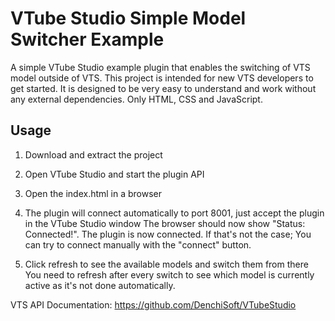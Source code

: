 # VTube Studio Simple Model Switcher Example
A simple VTube Studio example plugin that enables the switching of VTS model outside of VTS. This project is intended for new VTS developers to get started. It is designed to be very easy to understand and work without any external dependencies. Only HTML, CSS and JavaScript.

## Usage
1. Download and extract the project
2. Open VTube Studio and start the plugin API
3. Open the index.html in a browser
4. The plugin will connect automatically to port 8001, just accept the plugin in the VTube Studio window
The browser should now show "Status: Connected!". The plugin is now connected. If that's not the case; You can try to connect manually with the "connect" button.

5. Click refresh to see the available models and switch them from there
You need to refresh after every switch to see which model is currently active as it's not done automatically.

VTS API Documentation: https://github.com/DenchiSoft/VTubeStudio
